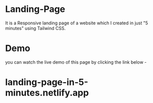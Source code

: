 # Landing-Page
It is a Responsive landing page of a website which I created in just "5 minutes" using Tailwind CSS.

# Demo
you can watch the live demo of this page by clicking the link below -

# landing-page-in-5-minutes.netlify.app
